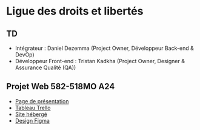# Ligue des droits et libertés

## TD

- Intégrateur : Daniel Dezemma (Project Owner, Développeur Back-end & DevOp)
- Développeur Front-end : Tristan Kadkha (Project Owner, Designer & Assurance Qualité (QA))

## Projet Web 582-518MO A24
- [Page de présentation](https://tim-montmorency.com/timdoc/582-518MO/projet/)
- [Tableau Trello](https://trello.com/b/TcYPJ7lg/droits-et-libert%C3%A9s-td)
- [Site hébergé](https://td.tim-momo.com)
- [Design Figma](https://www.figma.com/design/yKWrVhYhYpDApb2qgGLLA5/Untitled?node-id=0-1&node-type=canvas&t=ATDi9H1Ck3AfSyQB-0)

